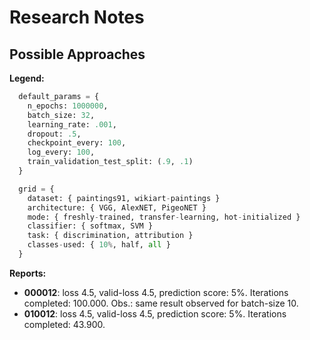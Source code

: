 # Research Notes

## Possible Approaches

**Legend:**

```py
  default_params = {
    n_epochs: 1000000,
    batch_size: 32,
    learning_rate: .001,
    dropout: .5,
    checkpoint_every: 100,
    log_every: 100,
    train_validation_test_split: (.9, .1)
  }

  grid = {
    dataset: { paintings91, wikiart-paintings }
    architecture: { VGG, AlexNET, PigeoNET }
    mode: { freshly-trained, transfer-learning, hot-initialized }
    classifier: { softmax, SVM }
    task: { discrimination, attribution }
    classes-used: { 10%, half, all }
  }
```

**Reports:**

* **000012**: loss 4.5, valid-loss 4.5, prediction score: 5%.
Iterations completed: 100.000. Obs.: same result observed for batch-size 10.
* **010012**: loss 4.5, valid-loss 4.5, prediction score: 5%.
Iterations completed: 43.900.
